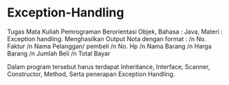 # Exception-Handling
Tugas Mata Kuliah Pemrograman Berorientasi Objek, Bahasa : Java, Materi : Exception handling.
Menghasilkan Output Nota dengan format :
/n No. Faktur
/n Nama Pelanggan/ pembeli
/n No. Hp
/n Nama Barang
/n Harga Barang
/n Jumlah Beli
/n Total Bayar

Dalam program tersebut harus terdapat Inheritance, Interface, Scanner, Constructor, Method, Serta penerapan Exception Handling.
